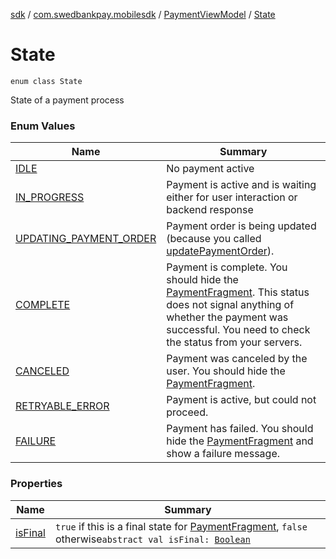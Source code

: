 [sdk](../../../index.md) / [com.swedbankpay.mobilesdk](../../index.md) / [PaymentViewModel](../index.md) / [State](./index.md)

# State

`enum class State`

State of a payment process

### Enum Values

| Name | Summary |
|---|---|
| [IDLE](-i-d-l-e/index.md) | No payment active |
| [IN_PROGRESS](-i-n_-p-r-o-g-r-e-s-s/index.md) | Payment is active and is waiting either for user interaction or backend response |
| [UPDATING_PAYMENT_ORDER](-u-p-d-a-t-i-n-g_-p-a-y-m-e-n-t_-o-r-d-e-r/index.md) | Payment order is being updated (because you called [updatePaymentOrder](../update-payment-order.md)). |
| [COMPLETE](-c-o-m-p-l-e-t-e/index.md) | Payment is complete. You should hide the [PaymentFragment](../../-payment-fragment/index.md). This status does not signal anything of whether the payment was successful. You need to check the status from your servers. |
| [CANCELED](-c-a-n-c-e-l-e-d/index.md) | Payment was canceled by the user. You should hide the [PaymentFragment](../../-payment-fragment/index.md). |
| [RETRYABLE_ERROR](-r-e-t-r-y-a-b-l-e_-e-r-r-o-r/index.md) | Payment is active, but could not proceed. |
| [FAILURE](-f-a-i-l-u-r-e/index.md) | Payment has failed. You should hide the [PaymentFragment](../../-payment-fragment/index.md) and show a failure message. |

### Properties

| Name | Summary |
|---|---|
| [isFinal](is-final.md) | `true` if this is a final state for [PaymentFragment](../../-payment-fragment/index.md), `false` otherwise`abstract val isFinal: `[`Boolean`](https://kotlinlang.org/api/latest/jvm/stdlib/kotlin/-boolean/index.html) |
